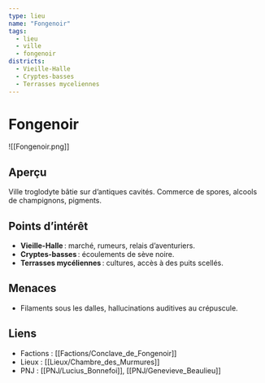 ```yaml
---
type: lieu
name: "Fongenoir"
tags:
  - lieu
  - ville
  - fongenoir
districts:
  - Vieille-Halle
  - Cryptes-basses
  - Terrasses myceliennes
---
```

# Fongenoir

![[Fongenoir.png]]
## Aperçu
Ville troglodyte bâtie sur d’antiques cavités. Commerce de spores, alcools de champignons, pigments.

## Points d’intérêt
- **Vieille-Halle** : marché, rumeurs, relais d’aventuriers.
- **Cryptes-basses** : écoulements de sève noire.
- **Terrasses mycéliennes** : cultures, accès à des puits scellés.

## Menaces
- Filaments sous les dalles, hallucinations auditives au crépuscule.

## Liens
- Factions : [[Factions/Conclave_de_Fongenoir]]
- Lieux : [[Lieux/Chambre_des_Murmures]]
- PNJ : [[PNJ/Lucius_Bonnefoi]], [[PNJ/Genevieve_Beaulieu]]
